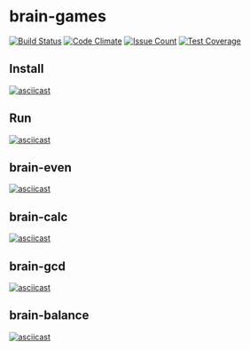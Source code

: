 # brain-games
[![Build Status](https://travis-ci.org/fakendzon/project-lvl1-s372.svg?branch=master)](https://travis-ci.org/fakendzon/project-lvl1-s372)
[![Code Climate](https://codeclimate.com/github/fakendzon/project-lvl1-s372/badges/gpa.svg)](https://codeclimate.com/github/fakendzon/project-lvl1-s372)
[![Issue Count](https://codeclimate.com/github/fakendzon/project-lvl1-s372/badges/issue_count.svg)](https://codeclimate.com/github/fakendzon/project-lvl1-s372)
[![Test Coverage](https://codeclimate.com/github/fakendzon/project-lvl1-s372/badges/coverage.svg)](https://codeclimate.com/github/fakendzon/project-lvl1-s372/coverage)

## Install
[![asciicast](https://asciinema.org/a/fUFbzX3KfpDfMgV3b34hajS4f.png)](https://asciinema.org/a/fUFbzX3KfpDfMgV3b34hajS4f?speed=4&size=medium)

## Run
[![asciicast](https://asciinema.org/a/nhmQBHVnSNEjYOOZCgxIm1Ayf.png)](https://asciinema.org/a/nhmQBHVnSNEjYOOZCgxIm1Ayf?speed=2&size=medium)

## brain-even
[![asciicast](https://asciinema.org/a/9UPvY7DboFrUXq46a13jWRsox.png)](https://asciinema.org/a/9UPvY7DboFrUXq46a13jWRsox?speed=4&size=medium)

## brain-calc
[![asciicast](https://asciinema.org/a/vHkZpGULpMVO7VkGqlg8tMzEU.png)](https://asciinema.org/a/vHkZpGULpMVO7VkGqlg8tMzEU?speed=4&size=medium)

## brain-gcd
[![asciicast](https://asciinema.org/a/M9HCNdpNlQSsIdL06sszm8man.png)](https://asciinema.org/a/M9HCNdpNlQSsIdL06sszm8man?speed=4&size=medium)

## brain-balance
[![asciicast](https://asciinema.org/a/As3Skabk8YOo4NtqsoL5kRSOC.png)](https://asciinema.org/a/As3Skabk8YOo4NtqsoL5kRSOC?speed=4&size=medium)

